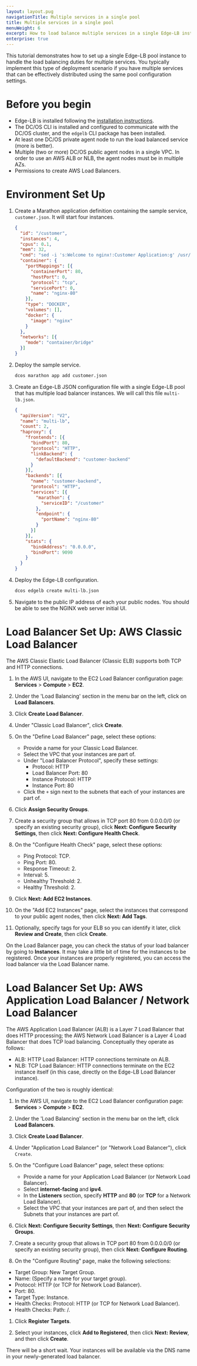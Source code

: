 ```yaml
---
layout: layout.pug
navigationTitle: Multiple services in a single pool
title: Multiple services in a single pool
menuWeight: 6
excerpt: How to load balance multiple services in a single Edge-LB instance
enterprise: true
---
```


This tutorial demonstrates how to set up a single Edge-LB pool instance to handle the load balancing duties for multiple services. You typically implement this type of deployment scenario if you have multiple services that can be effectively distributed using the same pool configuration settings.

# Before you begin

* Edge-LB is installed following the [installation instructions](/services/edge-lb/getting-started/installing).
* The DC/OS CLI is installed and configured to communicate with the DC/OS cluster, and the `edgelb` CLI package has been installed.
* At least one DC/OS private agent node to run the load balanced service (more is better).
* Multiple (two or more) DC/OS public agent nodes in a single VPC. In order to use an AWS ALB or NLB, the agent nodes must be in multiple AZs.
* Permissions to create AWS Load Balancers.

# Environment Set Up

1. Create a Marathon application definition containing the sample service, `customer.json`. It will start four instances.

   ```json
   {
     "id": "/customer",
     "instances": 4,
     "cpus": 0.1,
     "mem": 32,
     "cmd": "sed -i 's:Welcome to nginx!:Customer Application:g' /usr/share/nginx/html/index.html; nginx -g 'daemon off;'",
     "container": {
       "portMappings": [{
         "containerPort": 80,
         "hostPort": 0,
         "protocol": "tcp",
         "servicePort": 0,
         "name": "nginx-80"
       }],
       "type": "DOCKER",
       "volumes": [],
       "docker": {
         "image": "nginx"
       }
     },
     "networks": [{
       "mode": "container/bridge"
     }]
   }
   ```

1. Deploy the sample service.

   ```bash
   dcos marathon app add customer.json
   ```

1. Create an Edge-LB JSON configuration file with a single Edge-LB pool that has multiple load balancer instances. We will call this file `multi-lb.json`.

   ```json
   {
     "apiVersion": "V2",
     "name": "multi-lb",
     "count": 2,
     "haproxy": {
       "frontends": [{
         "bindPort": 80,
         "protocol": "HTTP",
         "linkBackend": {
           "defaultBackend": "customer-backend"
         }
       }],
       "backends": [{
         "name": "customer-backend",
         "protocol": "HTTP",
         "services": [{
           "marathon": {
             "serviceID": "/customer"
           },
           "endpoint": {
             "portName": "nginx-80"
           }
         }]
       }],
       "stats": {
         "bindAddress": "0.0.0.0",
         "bindPort": 9090
       }
     }
   }
   ```

1. Deploy the Edge-LB configuration.

   ```bash
   dcos edgelb create multi-lb.json
   ```

1. Navigate to the public IP address of each your public nodes. You should be able to see the NGINX web server initial UI.

# Load Balancer Set Up: AWS Classic Load Balancer

The AWS Classic Elastic Load Balancer (Classic ELB) supports both TCP and HTTP connections.

1. In the AWS UI, navigate to the EC2 Load Balancer configuration page: **Services** > **Compute** > **EC2**.

1. Under the 'Load Balancing' section in the menu bar on the left, click on **Load Balancers**.

1. Click **Create Load Balancer**.

1. Under "Classic Load Balancer", click **Create**.

1. On the "Define Load Balancer" page, select these options:
    * Provide a name for your Classic Load Balancer.
    * Select the VPC that your instances are part of.
    * Under "Load Balancer Protocol", specify these settings:
        - Protocol: HTTP
        - Load Balancer Port: 80
        - Instance Protocol: HTTP
        - Instance Port: 80
    * Click the `+` sign next to the subnets that each of your instances are part of.

1. Click **Assign Security Groups**.

1. Create a security group that allows in TCP port 80 from 0.0.0.0/0 (or specify an existing security group), click **Next: Configure Security Settings**, then click **Next: Configure Health Check**.

1. On the "Configure Health Check" page, select these options:
    * Ping Protocol: TCP.
    * Ping Port: 80.
    * Response Timeout: 2.
    * Interval: 5.
    * Unhealthy Threshold: 2.
    * Healthy Threshold: 2.

1. Click **Next: Add EC2 Instances**.

1. On the "Add EC2 Instances" page, select the instances that correspond to your public agent nodes, then click **Next: Add Tags**.

1. Optionally, specify tags for your ELB so you can identify it later, click **Review and Create**, then click **Create**.

On the Load Balancer page, you can check the status of your load balancer by going to **Instances**. It may take a little bit of time for the instances to be registered. Once your instances are properly registered, you can access the load balancer via the Load Balancer name.

# Load Balancer Set Up: AWS Application Load Balancer / Network Load Balancer

The AWS Application Load Balancer (ALB) is a Layer 7 Load Balancer that does HTTP processing; the AWS Network Load Balancer is a Layer 4 Load Balancer that does TCP load balancing. Conceptually they operate as follows:

- ALB: HTTP Load Balancer: HTTP connections terminate on ALB.  
- NLB: TCP Load Balancer: HTTP connections terminate on the EC2 instance itself (in this case, directly on the Edge-LB Load Balancer instance).

Configuration of the two is roughly identical:

1. In the AWS UI, navigate to the EC2 Load Balancer configuration page: **Services** > **Compute** > **EC2**.

1. Under the 'Load Balancing' section in the menu bar on the left, click **Load Balancers**.

1. Click **Create Load Balancer**.

1. Under "Application Load Balancer" (or "Network Load Balancer"), click `Create`.

1. On the "Configure Load Balancer" page, select these options:
    * Provide a name for your Application Load Balancer (or Network Load Balancer).
    * Select **internet-facing** and **ipv4**.
    * In the **Listeners** section, specify **HTTP** and **80** (or **TCP** for a Network Load Balancer).
    * Select the VPC that your instances are part of, and then select the Subnets that your instances are part of.

1. Click **Next: Configure Security Settings**, then **Next: Configure Security Groups**.

1. Create a security group that allows in TCP port 80 from 0.0.0.0/0 (or specify an existing security group), then click **Next: Configure Routing**.

1. On the "Configure Routing" page, make the following selections:
  * Target Group: New Target Group.
  * Name: (Specify a name for your target group).
  * Protocol: HTTP (or TCP for Network Load Balancer).
  * Port: 80.
  * Target Type: Instance.
  * Health Checks: Protocol: HTTP (or TCP for Network Load Balancer).
  * Health Checks: Path: /.

1. Click **Register Targets**.

1. Select your instances, click **Add to Registered**, then click **Next: Review**, and then click **Create**.

There will be a short wait. Your instances will be available via the DNS name in your newly-generated load balancer.
